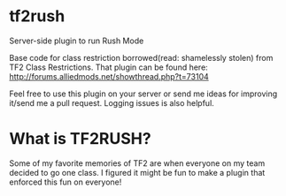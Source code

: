 tf2rush
=======

Server-side plugin to run Rush Mode

Base code for class restriction borrowed(read: shamelessly stolen) from TF2 Class Restrictions.
That plugin can be found here: http://forums.alliedmods.net/showthread.php?t=73104

Feel free to use this plugin on your server or send me ideas for improving it/send me a pull request.
Logging issues is also helpful.

What is TF2RUSH?
================

Some of my favorite memories of TF2 are when everyone on my team decided to go one class.  I figured it might be fun to make a plugin that enforced this fun on everyone!